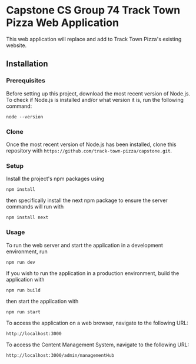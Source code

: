# Capstone CS Group 74 Track Town Pizza Web Application

This web application will replace and add to Track Town Pizza's existing website.

## Installation

### Prerequisites

Before setting up this project, download the most recent version of Node.js. To check if Node.js is installed and/or
what version it is, run the following command:

`node --version`

### Clone

Once the most recent version of Node.js has been installed, clone this repository with `https://github.com/track-town-pizza/capstone.git`.

### Setup

Install the project's npm packages using

`npm install`

then specifically install the next npm package to ensure the server commands will run with

`npm install next`

### Usage

To run the web server and start the application in a development environment, run

`npm run dev`

If you wish to run the application in a production environment, build the application with

`npm run build`

then start the application with

`npm run start`

To access the application on a web browser, navigate to the following URL:

`http://localhost:3000`

To access the Content Management System, navigate to the following URL:

`http://localhost:3000/admin/managementHub`
